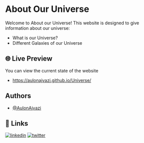 # About Our Universe
Welcome to About our Universe! This website is designed to give information about our universe:
- What is our Universe?
- Different Galaxies of our Universe


## 🌐 Live Preview
You can view the current state of the website
- https://aulonajvazi.github.io/Universe/

## Authors
- [@AulonAjvazi](https://www.github.com/AulonAjvazi)



## 🔗 Links
[![linkedin](https://img.shields.io/badge/linkedin-0A66C2?style=for-the-badge&logo=linkedin&logoColor=white)](https://www.linkedin.com/in/aulon-ajvazi/)
[![twitter](https://img.shields.io/badge/twitter-1DA1F2?style=for-the-badge&logo=twitter&logoColor=white)](https://x.com/AulonContact)
